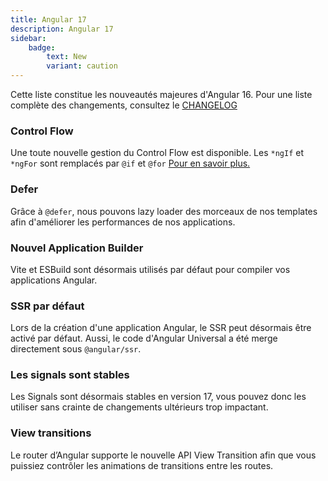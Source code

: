 ```yaml
---
title: Angular 17
description: Angular 17
sidebar:
    badge:
        text: New
        variant: caution
---
```


Cette liste constitue les nouveautés majeures d'Angular 16. Pour une liste complète des changements, consultez le [CHANGELOG](https://github.com/angular/angular/blob/main/CHANGELOG.md)

### Control Flow

Une toute nouvelle gestion du Control Flow est disponible. Les `*ngIf` et `*ngFor` sont remplacés par `@if` et `@for` [Pour en savoir plus.](/cest-quoi/control-flow)

### Defer

Grâce à `@defer`, nous pouvons lazy loader des morceaux de nos templates afin d'améliorer les performances de nos applications.

### Nouvel Application Builder

Vite et ESBuild sont désormais utilisés par défaut pour compiler vos applications Angular.

### SSR par défaut

Lors de la création d'une application Angular, le SSR peut désormais être activé par défaut. Aussi, le code d'Angular Universal a été merge directement sous `@angular/ssr`.

### Les signals sont stables

Les Signals sont désormais stables en version 17, vous pouvez donc les utiliser sans crainte de changements ultérieurs trop impactant.

### View transitions

Le router d’Angular supporte le nouvelle API View Transition afin que vous puissiez contrôler les animations de transitions entre les routes.
